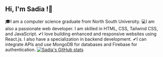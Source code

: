 ## Hi, I'm Sadia !👋

🎓I am a computer science graduate from North South University. 
💻I am also a passionate web developer. I am skilled in HTML, CSS, Tailwind CSS, and JavaScript. 
✔I love building enhanced and responsive websites using React.js. I also have a specialization in backend development.
✔I can integrate APIs and use MongoDB for databases and Firebase for authentication.
[![Sadia's GitHub stats](https://github-readme-stats.vercel.app/api?username=Sadia211&show_icons=true&theme=tokyonight)](https://github.com/Sadia211/github-readme-stats)
